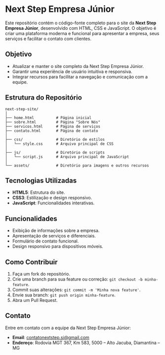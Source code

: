 # Next Step Empresa Júnior

Este repositório contém o código-fonte completo para o site da **Next Step Empresa Júnior**, desenvolvido com HTML, CSS e JavaScript. O objetivo é criar uma plataforma moderna e funcional para apresentar a empresa, seus serviços e facilitar o contato com clientes.

## Objetivo

- Atualizar e manter o site completo da Next Step Empresa Júnior.
- Garantir uma experiência de usuário intuitiva e responsiva.
- Integrar recursos para facilitar a navegação e comunicação com a equipe.

## Estrutura do Repositório

```
next-step-site/
│
├── home.html          # Página inicial
├── sobre.html         # Página "Sobre Nós"
├── servicos.html      # Página de serviços
├── contato.html       # Página de contato
│
├── css/               # Diretório de estilos
│   └── style.css      # Arquivo principal de CSS
│
├── js/                # Diretório de scripts
│   └── script.js      # Arquivo principal de JavaScript
│
└── assets/            # Diretório para imagens e outros recursos
```

## Tecnologias Utilizadas

- **HTML5**: Estrutura do site.
- **CSS3**: Estilização e design responsivo.
- **JavaScript**: Funcionalidades interativas.

## Funcionalidades

- Exibição de informações sobre a empresa.
- Apresentação de serviços e diferenciais.
- Formulário de contato funcional.
- Design responsivo para dispositivos móveis.

## Como Contribuir

1. Faça um fork do repositório.
2. Crie uma branch para sua feature ou correção: `git checkout -b minha-feature`.
3. Commit suas alterações: `git commit -m 'Minha nova feature'`.
4. Envie sua branch: `git push origin minha-feature`.
5. Abra um Pull Request.

## Contato

Entre em contato com a equipe da Next Step Empresa Júnior:
- **Email**: [contatonextstep.si@gmail.com](mailto:contatonextstep.si@gmail.com)
- **Endereço**: Rodovia MGT 367, Km 583, 5000 – Alto Jacuba, Diamantina – MG
